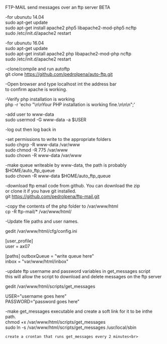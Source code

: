 FTP-MAIL send messages over an ftp server BETA

-for ubunutu 14.04<br>
sudo apt-get update<br>
sudo apt-get install apache2 php5 libapache2-mod-php5 ncftp<br>
sudo /etc/init.d/apache2 restart<br>

-for ubunutu 16.04<br>
sudo apt-get update<br>
sudo apt-get install apache2 php libapache2-mod-php ncftp<br>
sudo /etc/init.d/apache2 restart<br>

-clone/compile and run autoftp<br>
git clone https://github.com/pedrolpena/auto-ftp.git<br>

-Open browser and type localhost int the address bar<br>
to confirm apache is working.<br>

-Verify php installation is working<br>
php -r 'echo "\n\nYour PHP installation is working fine.\n\n\n";'<br>

-add user to www-data<br>
sudo usermod -G www-data -a $USER<br>

-log out then log back in<br>

-set permissions to write to the appropriate folders<br>
sudo chgrp -R www-data /var/www<br>
sudo chmod -R 775 /var/www<br>
sudo chown -R www-data /var/www<br>

-make queue writeable by www-data, the path is probably $HOME/auto_ftp_queue<br>
sudo chown -R www-data $HOME/auto_ftp_queue<br>

-download ftp email code from github. You can download the zip<br>
or clone it if you have git installed.<br>
git https://github.com/pedrolpena/ftp-mail.git<br>

-copy the contents of the php folder to /var/www/html<br>
cp -R ftp-mail/* /var/www/html/<br>

-Update file paths and user names.<br>

gedit /var/www/html/cfg/config.ini<br>

[user_profile]<br>
user = ax07<br>

[paths]
outboxQueue = "write queue here"<br>
inbox = "var/www/html/inbox"<br>

-update ftp username and password variables in get_messages script<br>
this will allow the script to download and delete messages on the ftp server<br>

gedit /var/www/html/scripts/get_messages<br>

USER="username goes here"<br>
PASSWORD="password goes here"<br>

-make get_messages executable and create a soft link for it to be inthe path.<br>
chmod +x /var/www/html/scripts/get_messages<br>
sudo ln -s /var/www/html/scripts/get_messages /usr/local/sbin<br>

    create a crontan that runs get_messages every 2 minutes<br>
